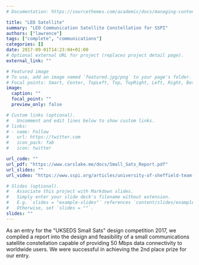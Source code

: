 ```yaml
---
# Documentation: https://sourcethemes.com/academic/docs/managing-content/

title: "LEO Satellite"
summary: "LEO Communication Satellite Constellation for SSPI"
authors: ["lawrence"]
tags: ["complete", "communications"]
categories: []
date: 2017-09-01T14:23:04+01:00
# Optional external URL for project (replaces project detail page).
external_link: ""

# Featured image
# To use, add an image named `featured.jpg/png` to your page's folder.
# Focal points: Smart, Center, TopLeft, Top, TopRight, Left, Right, BottomLeft, Bottom, BottomRight.
image:
  caption: ""
  focal_point: ""
  preview_only: false

# Custom links (optional).
#   Uncomment and edit lines below to show custom links.
# links:
# - name: Follow
#   url: https://twitter.com
#   icon_pack: fab
#   icon: twitter

url_code: ""
url_pdf: "https://www.carslake.me/docs/Small_Sats_Report.pdf"
url_slides: ""
url_video: "https://www.sspi.org/articles/university-of-sheffield-team-designs-project-talaris-for-global-communications-services"

# Slides (optional).
#   Associate this project with Markdown slides.
#   Simply enter your slide deck's filename without extension.
#   E.g. `slides = "example-slides"` references `content/slides/example-slides.md`.
#   Otherwise, set `slides = ""`.
slides: ""
---
```

As an entry for the "UKSEDS Small Sats" design competition 2017, we compiled a report into the design and feasibility of a small communications satellite constellation capable of providing 50 Mbps data connectivity to worldwide users. We were successful in achieving the 2nd place prize for our entry.
